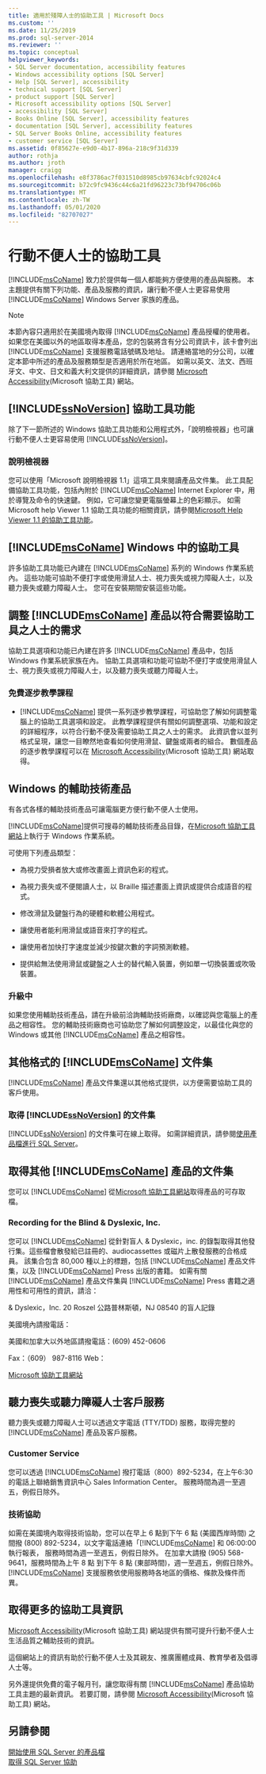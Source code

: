 ```yaml
---
title: 適用於殘障人士的協助工具 | Microsoft Docs
ms.custom: ''
ms.date: 11/25/2019
ms.prod: sql-server-2014
ms.reviewer: ''
ms.topic: conceptual
helpviewer_keywords:
- SQL Server documentation, accessibility features
- Windows accessibility options [SQL Server]
- Help [SQL Server], accessibility
- technical support [SQL Server]
- product support [SQL Server]
- Microsoft accessibility options [SQL Server]
- accessibility [SQL Server]
- Books Online [SQL Server], accessibility features
- documentation [SQL Server], accessibility features
- SQL Server Books Online, accessibility features
- customer service [SQL Server]
ms.assetid: 0f85627e-e9d0-4b17-896a-218c9f31d339
author: rothja
ms.author: jroth
manager: craigg
ms.openlocfilehash: e8f3786ac7f031510d8985cb97634cbfc92024c4
ms.sourcegitcommit: b72c9fc9436c44c6a21fd96223c73bf94706c06b
ms.translationtype: MT
ms.contentlocale: zh-TW
ms.lasthandoff: 05/01/2020
ms.locfileid: "82707027"
---
```

# <a name="accessibility-for-people-with-disabilities"></a>行動不便人士的協助工具
  [!INCLUDE[msCoName](../includes/msconame-md.md)] 致力於提供每一個人都能夠方便使用的產品與服務。 本主題提供有關下列功能、產品及服務的資訊，讓行動不便人士更容易使用 [!INCLUDE[msCoName](../includes/msconame-md.md)] Windows Server 家族的產品。  
  
> [!NOTE]  
>  本節內容只適用於在美國境內取得 [!INCLUDE[msCoName](../includes/msconame-md.md)] 產品授權的使用者。 如果您在美國以外的地區取得本產品，您的包裝將含有分公司資訊卡，該卡會列出 [!INCLUDE[msCoName](../includes/msconame-md.md)] 支援服務電話號碼及地址。 請連絡當地的分公司，以確定本節中所述的產品及服務類型是否適用於所在地區。 如需以英文、法文、西班牙文、中文、日文和義大利文提供的詳細資訊，請參閱 [Microsoft Accessibility](https://go.microsoft.com/fwlink/?LinkID=8287)(Microsoft 協助工具) 網站。  
  
## <a name="ssnoversion-accessibility-features"></a>[!INCLUDE[ssNoVersion](../includes/ssnoversion-md.md)] 協助工具功能  
 除了下一節所述的 Windows 協助工具功能和公用程式外，「說明檢視器」也可讓行動不便人士更容易使用 [!INCLUDE[ssNoVersion](../includes/ssnoversion-md.md)]。  
  
### <a name="the-help-viewer"></a>說明檢視器  
 您可以使用「Microsoft 說明檢視器 1.1」這項工具來閱讀產品文件集。 此工具配備協助工具功能，包括內附於 [!INCLUDE[msCoName](../includes/msconame-md.md)] Internet Explorer 中，用於導覽及命令的快速鍵。 例如，它可讓您變更電腦螢幕上的色彩顯示。 如需 Microsoft help Viewer 1.1 協助工具功能的相關資訊，請參閱[Microsoft Help Viewer 1.1 的協助工具功能](https://go.microsoft.com/fwlink/?LinkID=220144)。  
  
## <a name="accessibility-in-msconame-windows"></a>[!INCLUDE[msCoName](../includes/msconame-md.md)] Windows 中的協助工具  
 許多協助工具功能已內建在 [!INCLUDE[msCoName](../includes/msconame-md.md)] 系列的 Windows 作業系統內。 這些功能可協助不便打字或使用滑鼠人士、視力喪失或視力障礙人士，以及聽力喪失或聽力障礙人士。 您可在安裝期間安裝這些功能。  
  
## <a name="adjusting-msconame-products-for-people-with-accessibility-needs"></a>調整 [!INCLUDE[msCoName](../includes/msconame-md.md)] 產品以符合需要協助工具之人士的需求  
 協助工具選項和功能已內建在許多 [!INCLUDE[msCoName](../includes/msconame-md.md)] 產品中，包括 Windows 作業系統家族在內。 協助工具選項和功能可協助不便打字或使用滑鼠人士、視力喪失或視力障礙人士，以及聽力喪失或聽力障礙人士。  
  
### <a name="free-step-by-step-tutorials"></a>免費逐步教學課程  
  
-   [!INCLUDE[msCoName](../includes/msconame-md.md)] 提供一系列逐步教學課程，可協助您了解如何調整電腦上的協助工具選項和設定。 此教學課程提供有關如何調整選項、功能和設定的詳細程序，以符合行動不便及需要協助工具之人士的需求。 此資訊會以並列格式呈現，讓您一目瞭然地查看如何使用滑鼠、鍵盤或兩者的組合。 數個產品的逐步教學課程可以在 [Microsoft Accessibility](https://go.microsoft.com/fwlink/?LinkID=67163)(Microsoft 協助工具) 網站取得。  
  
## <a name="assistive-technology-products-for-windows"></a>Windows 的輔助技術產品  
 有各式各樣的輔助技術產品可讓電腦更方便行動不便人士使用。  
  
 [!INCLUDE[msCoName](../includes/msconame-md.md)]提供可搜尋的輔助技術產品目錄，在[Microsoft 協助工具網站](https://go.microsoft.com/fwlink/?LinkID=67166)上執行于 Windows 作業系統。  
  
 可使用下列產品類型：  
  
-   為視力受損者放大或修改畫面上資訊色彩的程式。  
  
-   為視力喪失或不便閱讀人士，以 Braille 描述畫面上資訊或提供合成語音的程式。  
  
-   修改滑鼠及鍵盤行為的硬體和軟體公用程式。  
  
-   讓使用者能利用滑鼠或語音來打字的程式。  
  
-   讓使用者加快打字速度並減少按鍵次數的字詞預測軟體。  
  
-   提供給無法使用滑鼠或鍵盤之人士的替代輸入裝置，例如單一切換裝置或吹吸裝置。  
  
### <a name="upgrading"></a>升級中  
 如果您使用輔助技術產品，請在升級前洽詢輔助技術廠商，以確認與您電腦上的產品之相容性。 您的輔助技術廠商也可協助您了解如何調整設定，以最佳化與您的 Windows 或其他 [!INCLUDE[msCoName](../includes/msconame-md.md)] 產品之相容性。  
  
## <a name="msconame-documentation-in-alternative-formats"></a>其他格式的 [!INCLUDE[msCoName](../includes/msconame-md.md)] 文件集  
 [!INCLUDE[msCoName](../includes/msconame-md.md)] 產品文件集還以其他格式提供，以方便需要協助工具的客戶使用。  
  
### <a name="obtaining-documentation-for-ssnoversion"></a>取得 [!INCLUDE[ssNoVersion](../includes/ssnoversion-md.md)] 的文件集  
 [!INCLUDE[ssNoVersion](../includes/ssnoversion-md.md)] 的文件集可在線上取得。 如需詳細資訊，請參閱[使用產品檔進行 SQL Server](../2014-toc/index.yml)。  
  
## <a name="obtaining-documentation-for-additional-msconame-products"></a>取得其他 [!INCLUDE[msCoName](../includes/msconame-md.md)] 產品的文件集  
 您可以 [!INCLUDE[msCoName](../includes/msconame-md.md)] 從[Microsoft 協助工具網站](https://go.microsoft.com/fwlink/?LinkID=67164)取得產品的可存取檔。  
  
### <a name="recording-for-the-blind--dyslexic-inc"></a>Recording for the Blind & Dyslexic, Inc.  
 您可以 [!INCLUDE[msCoName](../includes/msconame-md.md)] 從針對盲人 & Dyslexic，inc. 的錄製取得其他發行集。這些檔會散發給已註冊的、audiocassettes 或磁片上散發服務的合格成員。 該集合包含 80,000 種以上的標題，包括 [!INCLUDE[msCoName](../includes/msconame-md.md)] 產品文件集，以及 [!INCLUDE[msCoName](../includes/msconame-md.md)] Press 出版的書籍。 如需有關 [!INCLUDE[msCoName](../includes/msconame-md.md)] 產品文件集與 [!INCLUDE[msCoName](../includes/msconame-md.md)] Press 書籍之適用性和可用性的資訊，請洽：  
  
 & Dyslexic，Inc. 20 Roszel 公路普林斯頓，NJ 08540 的盲人記錄  
  
 美國境內請撥電話：  
  
 美國和加拿大以外地區請撥電話：(609) 452-0606  
  
 Fax：（609） 987-8116 Web： 

[Microsoft 協助工具網站](https://www.microsoft.com/accessibility/)  
  
## <a name="customer-service-for-people-who-are-deaf-or-hard-of-hearing"></a>聽力喪失或聽力障礙人士客戶服務  
 聽力喪失或聽力障礙人士可以透過文字電話 (TTY/TDD) 服務，取得完整的 [!INCLUDE[msCoName](../includes/msconame-md.md)] 產品及客戶服務。  
  
### <a name="customer-service"></a>Customer Service  
 您可以透過 [!INCLUDE[msCoName](../includes/msconame-md.md)] 撥打電話（800）892-5234，在上午6:30 的電話上聯絡銷售資訊中心 Sales Information Center。 服務時間為週一至週五，例假日除外。  
  
### <a name="technical-help"></a>技術協助  
 如需在美國境內取得技術協助，您可以在早上 6 點到下午 6 點 (美國西岸時間) 之間撥 (800) 892-5234，以文字電話連絡「[!INCLUDE[msCoName](../includes/msconame-md.md)] 和 06:00:00 執行報表， 服務時間為週一至週五，例假日除外。 在加拿大請撥 (905) 568-9641，服務時間為上午 8 點 到下午 8 點 (東部時間)，週一至週五，例假日除外。 [!INCLUDE[msCoName](../includes/msconame-md.md)] 支援服務依使用服務時各地區的價格、條款及條件而異。  
  
## <a name="getting-more-accessibility-information"></a>取得更多的協助工具資訊  
 [Microsoft Accessibility](https://go.microsoft.com/fwlink/?LinkID=8287)(Microsoft 協助工具) 網站提供有關可提升行動不便人士生活品質之輔助技術的資訊。  
  
 這個網站上的資訊有助於行動不便人士及其親友、推廣團體成員、教育學者及倡導人士等。  
  
 另外還提供免費的電子報月刊，讓您取得有關 [!INCLUDE[msCoName](../includes/msconame-md.md)] 產品協助工具主題的最新資訊。 若要訂閱，請參閱 [Microsoft Accessibility](https://go.microsoft.com/fwlink/?LinkID=8287)(Microsoft 協助工具) 網站。  
  
## <a name="see-also"></a>另請參閱  
 [開始使用 SQL Server 的產品檔](../2014-toc/index.yml)   
 [取得 SQL Server 協助](getting-sql-server-assistance.md)  
  
  
